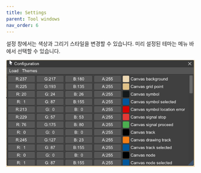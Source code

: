 ```yaml
---
title: Settings
parent: Tool windows
nav_order: 6
---
```


설정 창에서는 색상과 그리기 스타일을 변경할 수 있습니다.
미리 설정된 테마는 메뉴 바에서 선택할 수 있습니다.


![Settings window](../imgs/settings_1.png)

